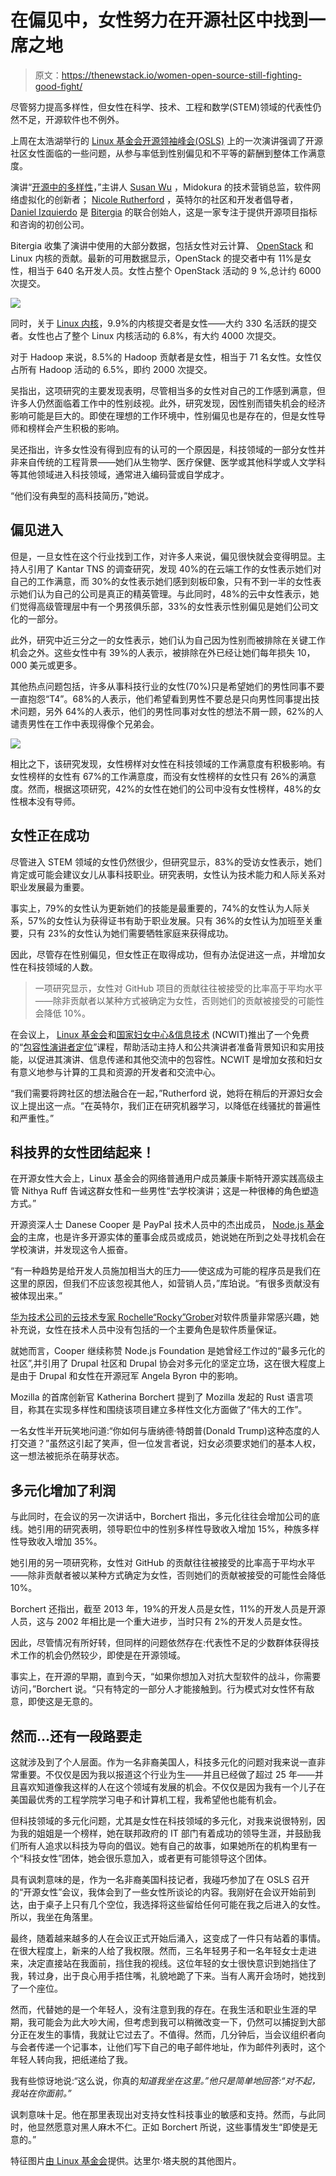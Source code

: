 # 在偏见中，女性努力在开源社区中找到一席之地

> 原文：<https://thenewstack.io/women-open-source-still-fighting-good-fight/>

尽管努力提高多样性，但女性在科学、技术、工程和数学(STEM)领域的代表性仍然不足，开源软件也不例外。

上周在太浩湖举行的 [Linux 基金会开源领袖峰会(OSLS)](http://events.linuxfoundation.org/events/open-source-leadership-summit) 上的一次演讲强调了开源社区女性面临的一些问题，从参与率低到性别偏见和不平等的薪酬到整体工作满意度。

演讲“[开源中的多样性](https://osleadershipsummit2017.sched.com/event/9Khn?iframe=no)，”主讲人 [Susan Wu](https://www.linkedin.com/in/susanwu88/) ，Midokura 的技术营销总监，软件网络虚拟化的创新者； [Nicole Rutherford](https://twitter.com/nkruther) ，英特尔的社区和开发者倡导者， [Daniel Izquierdo](https://twitter.com/dizquierdo) 是 [Bitergia](https://bitergia.com/) 的联合创始人，这是一家专注于提供开源项目指标和咨询的初创公司。

Bitergia 收集了演讲中使用的大部分数据，包括女性对云计算、 [OpenStack](https://thenewstack.io/the-new-stack-and-linux-foundation-survey-openstack-and-docker-are-the-most-popular-open-source-projects/) 和 Linux 内核的贡献。最新的可用数据显示，OpenStack 的提交者中有 11%是女性，相当于 640 名开发人员。女性占整个 OpenStack 活动的 9 %,总计约 6000 次提交。

![](img/915225ab1616e55109b560c277e04943.png)

同时，关于 [Linux 内核](https://thenewstack.io/contributes-linux-kernel/)，9.9%的内核提交者是女性——大约 330 名活跃的提交者。女性也占了整个 Linux 内核活动的 6.8%，有大约 4000 次提交。

对于 Hadoop 来说，8.5%的 Hadoop 贡献者是女性，相当于 71 名女性。女性仅占所有 Hadoop 活动的 6.5%，即约 2000 次提交。

吴指出，这项研究的主要发现表明，尽管相当多的女性对自己的工作感到满意，但许多人仍然面临着工作中的性别歧视。此外，研究发现，因性别而错失机会的经济影响可能是巨大的。即使在理想的工作环境中，性别偏见也是存在的，但是女性导师和榜样会产生积极的影响。

吴还指出，许多女性没有得到应有的认可的一个原因是，科技领域的一部分女性并非来自传统的工程背景——她们从生物学、医疗保健、医学或其他科学或人文学科等其他领域进入科技领域，通常进入编码营或自学成才。

“他们没有典型的高科技简历，”她说。

## 偏见进入

但是，一旦女性在这个行业找到工作，对许多人来说，偏见很快就会变得明显。主持人引用了 Kantar TNS 的调查研究，发现 40%的在云端工作的女性表示她们对自己的工作满意，而 30%的女性表示她们感到刻板印象，只有不到一半的女性表示她们认为自己的公司是真正的精英管理。与此同时，48%的云中女性表示，她们觉得高级管理层中有一个男孩俱乐部，33%的女性表示性别偏见是她们公司文化的一部分。

此外，研究中近三分之一的女性表示，她们认为自己因为性别而被排除在关键工作机会之外。这些女性中有 39%的人表示，被排除在外已经让她们每年损失 10，000 美元或更多。

其他热点问题包括，许多从事科技行业的女性(70%)只是希望她们的男性同事不要一直抱怨“T4”。68%的人表示，他们希望看到男性不要总是只向男性同事提出技术问题，另外 64%的人表示，他们的男性同事对女性的想法不屑一顾，62%的人谴责男性在工作中表现得像个兄弟会。

![](img/cc04c514bbea5f4f7bd7e9913ca0ee1b.png)

相比之下，该研究发现，女性榜样对女性在科技领域的工作满意度有积极影响。有女性榜样的女性有 67%的工作满意度，而没有女性榜样的女性只有 26%的满意度。然而，根据这项研究，42%的女性在她们的公司中没有女性榜样，48%的女性根本没有导师。

## 女性正在成功

尽管进入 STEM 领域的女性仍然很少，但研究显示，83%的受访女性表示，她们肯定或可能会建议女儿从事科技职业。研究表明，女性认为技术能力和人际关系对职业发展最为重要。

事实上，79%的女性认为更新她们的技能是最重要的，74%的女性认为人际关系，57%的女性认为获得证书有助于职业发展。只有 36%的女性认为加班至关重要，只有 23%的女性认为她们需要牺牲家庭来获得成功。

因此，尽管存在性别偏见，但女性正在取得成功，但有办法促进这一点，并增加女性在科技领域的人数。

> 一项研究显示，女性对 GitHub 项目的贡献往往被接受的比率高于平均水平——除非贡献者以某种方式被确定为女性，否则她们的贡献被接受的可能性会降低 10%。

在会议上， [Linux 基金会](https://www.linuxfoundation.org/)和[国家妇女中心&信息技术](https://www.ncwit.org/) (NCWIT)推出了一个免费的“[包容性演讲者定位](https://training.linuxfoundation.org/linux-courses/open-source-compliance-courses/inclusive-speaker-orientation)”课程，帮助活动主持人和公共演讲者准备背景知识和实用技能，以促进其演讲、信息传递和其他交流中的包容性。NCWIT 是增加女孩和妇女有意义地参与计算的工具和资源的开发者和交流中心。

“我们需要将跨社区的想法融合在一起，”Rutherford 说，她将在稍后的开源妇女会议上提出这一点。“在英特尔，我们正在研究机器学习，以降低在线骚扰的普遍性和严重性。”

## 科技界的女性团结起来！

在开源女性大会上，Linux 基金会的网络普通用户成员兼康卡斯特开源实践高级主管 Nithya Ruff 告诫这群女性和一些男性“去学校演讲；这是一种很棒的角色塑造方式。”

开源资深人士 Danese Cooper 是 PayPal 技术人员中的杰出成员， [Node.js 基金会](https://thenewstack.io/node-js-foundation-manage-node-security-issues-new-effort/)的主席，也是许多开源实体的董事会成员或成员，她说她在所到之处寻找机会在学校演讲，并发现这令人振奋。

“有一种趋势是给开发人员施加相当大的压力——使这成为可能的程序员是我们在这里的原因，但我们不应该忽视其他人，如营销人员，”库珀说。“有很多贡献没有被体现出来。”

[华为技术公司的云技术专家 Rochelle“Rocky”Grober](https://thenewstack.io/huawei-addressing-diversity-best-practices-open-source/)对软件质量非常感兴趣，她补充说，女性在技术人员中没有包括的一个主要角色是软件质量保证。

就她而言，Cooper 继续称赞 Node.js Foundation 是她曾经工作过的“最多元化的社区”,并引用了 Drupal 社区和 Drupal 协会对多元化的坚定立场，这在很大程度上是由于 Drupal 和女性在开源冠军 Angela Byron 中的影响。

Mozilla 的首席创新官 Katherina Borchert 提到了 Mozilla 发起的 Rust 语言项目，称其在实现多样性和围绕该项目建立多样性文化方面做了“伟大的工作”。

一名女性半开玩笑地问道:“你如何与唐纳德·特朗普(Donald Trump)这种态度的人打交道？”虽然这引起了笑声，但一位发言者说，妇女必须要求她们的基本人权，这一想法被扼杀在萌芽状态。

## 多元化增加了利润

与此同时，在会议的另一次讲话中，Borchert 指出，多元化往往会增加公司的底线。她引用的研究表明，领导职位中的性别多样性导致收入增加 15%，种族多样性导致收入增加 35%。

她引用的另一项研究称，女性对 GitHub 的贡献往往被接受的比率高于平均水平——除非贡献者被以某种方式确定为女性，否则她们的贡献被接受的可能性会降低 10%。

Borchert 还指出，截至 2013 年，19%的开发人员是女性，11%的开发人员是开源人员，这与 2002 年相比是一个重大进步，当时只有 2%的开发人员是女性。

因此，尽管情况有所好转，但同样的问题依然存在:代表性不足的少数群体获得技术工作的机会仍然较少，即使是在开源领域。

事实上，在开源的早期，直到今天，“如果你想加入对抗大型软件的战斗，你需要访问，”Borchert 说。“只有特定的一部分人才能接触到。行为模式对女性怀有敌意，即使这是无意的。

## 然而…还有一段路要走

这就涉及到了个人层面。作为一名非裔美国人，科技多元化的问题对我来说一直非常重要。不仅仅是因为我以报道这个行业为生——并且已经做了超过 25 年——并且喜欢知道像我这样的人在这个领域有发展的机会。不仅仅是因为我有一个儿子在美国最优秀的工程学院学习电子和计算机工程，我希望他也能有机会。

但科技领域的多元化问题，尤其是女性在科技领域的多元化，对我来说很特别，因为我的姐姐是一个榜样，她在联邦政府的 IT 部门有着成功的领导生涯，并鼓励我们所有人追求以科技为导向的倡议。她有自己的故事，如果她所在的机构里有一个“科技女性”团体，她会很乐意加入，或者更有可能领导这个团体。

具有讽刺意味的是，作为一名非裔美国科技记者，我碰巧参加了在 OSLS 召开的“开源女性”会议，我体会到了一些女性所谈论的内容。我刚好在会议开始前到达，由于桌子上只有几个空位，我选择将这些留给任何可能在我之后进入的女性。所以，我坐在角落里。

最终，随着越来越多的人在会议正式开始后涌入，这变成了一件只有站着的事情。在很大程度上，新来的人给了我权限。然而，三名年轻男子和一名年轻女士走进来，决定直接站在我面前，挡住我的视线。这位年轻的女士很快意识到她挡住了我，转过身，出于良心用手捂住嘴，礼貌地跪了下来。当有人离开会场时，她找到了一个座位。

然而，代替她的是一个年轻人，没有注意到我的存在。在我生活和职业生涯的早期，我可能会为此大吵大闹，但考虑到我可以稍微改变一下，仍然可以捕捉到大部分正在发生的事情，我就让它过去了。不值得。然而，几分钟后，当会议组织者向与会者传递一个记事本，让他们写下自己的电子邮件地址，作为邮件列表时，这个年轻人转向我，把纸递给了我。

我有些惊讶地说:“这么说，你真的*知道我坐在这里。”他只是简单地回答:“对不起，我站在你面前。”*

讽刺意味十足。他在那里表现出对支持女性科技事业的敏感和支持。然而，与此同时，他显然愿意对黑人麻木不仁。正如 Borchert 所说，这些事情发生“即使是无意的。”

特征图片[由 Linux 基金会](https://www.flickr.com/photos/linuxfoundation/32109259963/in/album-72157680275170446/)提供。达里尔·塔夫脱的其他图片。

<svg xmlns:xlink="http://www.w3.org/1999/xlink" viewBox="0 0 68 31" version="1.1"><title>Group</title> <desc>Created with Sketch.</desc></svg>
